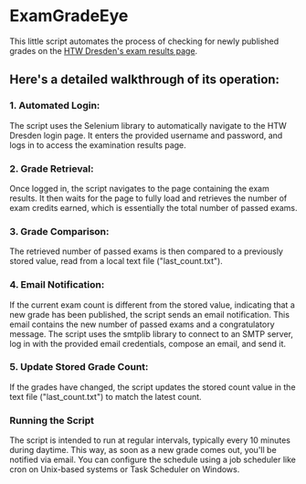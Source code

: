 # ExamGradeEye

This little script automates the process of checking for newly published grades on the [HTW Dresden's exam results page](https://mobil.htw-dresden.de/de/mein-studium/noten-und-pruefungen).

## Here's a detailed walkthrough of its operation:

### 1. **Automated Login:** 
The script uses the Selenium library to automatically navigate to the HTW Dresden login page. It enters the provided username and password, and logs in to access the examination results page.

### 2. **Grade Retrieval:** 
Once logged in, the script navigates to the page containing the exam results. It then waits for the page to fully load and retrieves the number of exam credits earned, which is essentially the total number of passed exams.

### 3. **Grade Comparison:** 
The retrieved number of passed exams is then compared to a previously stored value, read from a local text file ("last_count.txt").

### 4. **Email Notification:** 
If the current exam count is different from the stored value, indicating that a new grade has been published, the script sends an email notification. This email contains the new number of passed exams and a congratulatory message. The script uses the smtplib library to connect to an SMTP server, log in with the provided email credentials, compose an email, and send it.

### 5. **Update Stored Grade Count:** 
If the grades have changed, the script updates the stored count value in the text file ("last_count.txt") to match the latest count.



### **Running the Script**
The script is intended to run at regular intervals, typically every 10 minutes during daytime. This way, as soon as a new grade comes out, you'll be notified via email. You can configure the schedule using a job scheduler like cron on Unix-based systems or Task Scheduler on Windows.


